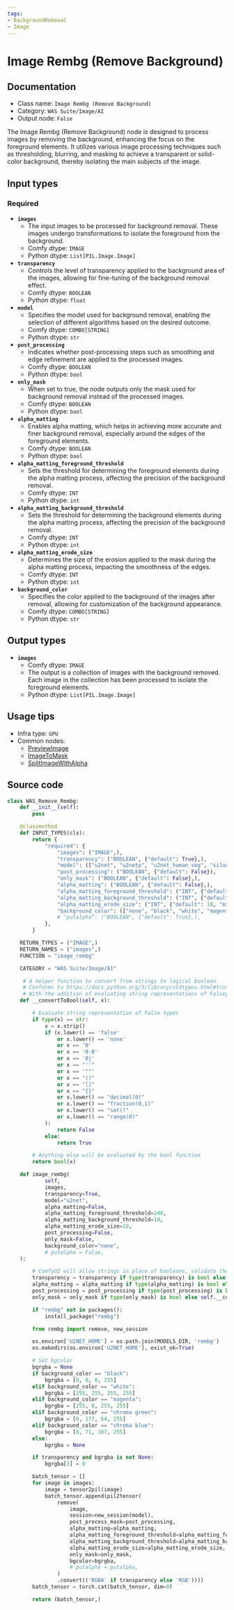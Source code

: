 ```yaml
---
tags:
- BackgroundRemoval
- Image
---
```


# Image Rembg (Remove Background)
## Documentation
- Class name: `Image Rembg (Remove Background)`
- Category: `WAS Suite/Image/AI`
- Output node: `False`

The Image Rembg (Remove Background) node is designed to process images by removing the background, enhancing the focus on the foreground elements. It utilizes various image processing techniques such as thresholding, blurring, and masking to achieve a transparent or solid-color background, thereby isolating the main subjects of the image.
## Input types
### Required
- **`images`**
    - The input images to be processed for background removal. These images undergo transformations to isolate the foreground from the background.
    - Comfy dtype: `IMAGE`
    - Python dtype: `List[PIL.Image.Image]`
- **`transparency`**
    - Controls the level of transparency applied to the background area of the images, allowing for fine-tuning of the background removal effect.
    - Comfy dtype: `BOOLEAN`
    - Python dtype: `float`
- **`model`**
    - Specifies the model used for background removal, enabling the selection of different algorithms based on the desired outcome.
    - Comfy dtype: `COMBO[STRING]`
    - Python dtype: `str`
- **`post_processing`**
    - Indicates whether post-processing steps such as smoothing and edge refinement are applied to the processed images.
    - Comfy dtype: `BOOLEAN`
    - Python dtype: `bool`
- **`only_mask`**
    - When set to true, the node outputs only the mask used for background removal instead of the processed images.
    - Comfy dtype: `BOOLEAN`
    - Python dtype: `bool`
- **`alpha_matting`**
    - Enables alpha matting, which helps in achieving more accurate and finer background removal, especially around the edges of the foreground elements.
    - Comfy dtype: `BOOLEAN`
    - Python dtype: `bool`
- **`alpha_matting_foreground_threshold`**
    - Sets the threshold for determining the foreground elements during the alpha matting process, affecting the precision of the background removal.
    - Comfy dtype: `INT`
    - Python dtype: `int`
- **`alpha_matting_background_threshold`**
    - Sets the threshold for determining the background elements during the alpha matting process, affecting the precision of the background removal.
    - Comfy dtype: `INT`
    - Python dtype: `int`
- **`alpha_matting_erode_size`**
    - Determines the size of the erosion applied to the mask during the alpha matting process, impacting the smoothness of the edges.
    - Comfy dtype: `INT`
    - Python dtype: `int`
- **`background_color`**
    - Specifies the color applied to the background of the images after removal, allowing for customization of the background appearance.
    - Comfy dtype: `COMBO[STRING]`
    - Python dtype: `str`
## Output types
- **`images`**
    - Comfy dtype: `IMAGE`
    - The output is a collection of images with the background removed. Each image in the collection has been processed to isolate the foreground elements.
    - Python dtype: `List[PIL.Image.Image]`
## Usage tips
- Infra type: `GPU`
- Common nodes:
    - [PreviewImage](../../Comfy/Nodes/PreviewImage.md)
    - [ImageToMask](../../Comfy/Nodes/ImageToMask.md)
    - [SplitImageWithAlpha](../../Comfy/Nodes/SplitImageWithAlpha.md)



## Source code
```python
class WAS_Remove_Rembg:
    def __init__(self):
        pass

    @classmethod
    def INPUT_TYPES(cls):
        return {
            "required": {
                "images": ("IMAGE",),
                "transparency": ("BOOLEAN", {"default": True},),
                "model": (["u2net", "u2netp", "u2net_human_seg", "silueta", "isnet-general-use", "isnet-anime"],),
                "post_processing": ("BOOLEAN", {"default": False}),
                "only_mask": ("BOOLEAN", {"default": False},),
                "alpha_matting": ("BOOLEAN", {"default": False},),
                "alpha_matting_foreground_threshold": ("INT", {"default": 240, "min": 0, "max": 255}),
                "alpha_matting_background_threshold": ("INT", {"default": 10, "min": 0, "max": 255}),
                "alpha_matting_erode_size": ("INT", {"default": 10, "min": 0, "max": 255}),
                "background_color": (["none", "black", "white", "magenta", "chroma green", "chroma blue"],),
                # "putalpha": ("BOOLEAN", {"default": True},),
            },
        }

    RETURN_TYPES = ("IMAGE",)
    RETURN_NAMES = ("images",)
    FUNCTION = "image_rembg"

    CATEGORY = "WAS Suite/Image/AI"

     # A helper function to convert from strings to logical boolean
     # Conforms to https://docs.python.org/3/library/stdtypes.html#truth-value-testing
     # With the addition of evaluating string representations of Falsey types
    def __convertToBool(self, x):

        # Evaluate string representation of False types
        if type(x) == str:
            x = x.strip()
            if (x.lower() == 'false'
                or x.lower() == 'none'
                or x == '0'
                or x == '0.0'
                or x == '0j'
                or x == "''"
                or x == '""'
                or x == "()"
                or x == "[]"
                or x == "{}"
                or x.lower() == "decimal(0)"
                or x.lower() == "fraction(0,1)"
                or x.lower() == "set()"
                or x.lower() == "range(0)"
            ):
                return False
            else:
                return True

        # Anything else will be evaluated by the bool function
        return bool(x)

    def image_rembg(
            self,
            images,
            transparency=True,
            model="u2net",
            alpha_matting=False,
            alpha_matting_foreground_threshold=240,
            alpha_matting_background_threshold=10,
            alpha_matting_erode_size=10,
            post_processing=False,
            only_mask=False,
            background_color="none",
            # putalpha = False,
    ):

        # ComfyUI will allow strings in place of booleans, validate the input.
        transparency = transparency if type(transparency) is bool else self.__convertToBool(transparency)
        alpha_matting = alpha_matting if type(alpha_matting) is bool else self.__convertToBool(alpha_matting)
        post_processing = post_processing if type(post_processing) is bool else self.__convertToBool(post_processing)
        only_mask = only_mask if type(only_mask) is bool else self.__convertToBool(only_mask)

        if "rembg" not in packages():
            install_package("rembg")

        from rembg import remove, new_session

        os.environ['U2NET_HOME'] = os.path.join(MODELS_DIR, 'rembg')
        os.makedirs(os.environ['U2NET_HOME'], exist_ok=True)

        # Set bgcolor
        bgrgba = None
        if background_color == "black":
            bgrgba = [0, 0, 0, 255]
        elif background_color == "white":
            bgrgba = [255, 255, 255, 255]
        elif background_color == "magenta":
            bgrgba = [255, 0, 255, 255]
        elif background_color == "chroma green":
            bgrgba = [0, 177, 64, 255]
        elif background_color == "chroma blue":
            bgrgba = [0, 71, 187, 255]
        else:
            bgrgba = None

        if transparency and bgrgba is not None:
            bgrgba[3] = 0

        batch_tensor = []
        for image in images:
            image = tensor2pil(image)
            batch_tensor.append(pil2tensor(
                remove(
                    image,
                    session=new_session(model),
                    post_process_mask=post_processing,
                    alpha_matting=alpha_matting,
                    alpha_matting_foreground_threshold=alpha_matting_foreground_threshold,
                    alpha_matting_background_threshold=alpha_matting_background_threshold,
                    alpha_matting_erode_size=alpha_matting_erode_size,
                    only_mask=only_mask,
                    bgcolor=bgrgba,
                    # putalpha = putalpha,
                )
                .convert(('RGBA' if transparency else 'RGB'))))
        batch_tensor = torch.cat(batch_tensor, dim=0)

        return (batch_tensor,)

```
